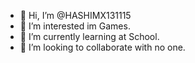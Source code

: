 - 👋 Hi, I’m @HASHIMX131115
- 👀 I’m interested im Games.
- 🌱 I’m currently learning at School.
- 💞️ I’m looking to collaborate with no one.


<!---
HASHIMX131115/HASHIMX131115 is a ✨ special ✨ repository because its `README.md` (this file) appears on your GitHub profile.
You can click the Preview link to take a look at your changes.
--->
